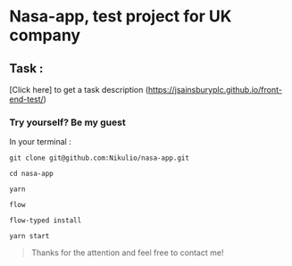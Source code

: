 # Nasa-app, test project for UK company

## Task :
[Click here] to get a task description (https://jsainsburyplc.github.io/front-end-test/)

### Try yourself? Be my guest
In your terminal :
```
git clone git@github.com:Nikulio/nasa-app.git

cd nasa-app

yarn

flow

flow-typed install

yarn start
```
> Thanks for the attention and feel free to contact me!
